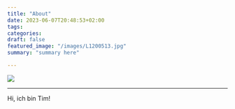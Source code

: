 ```yaml
---
title: "About"
date: 2023-06-07T20:48:53+02:00
tags:
categories:
draft: false
featured_image: "/images/L1200513.jpg"
summary: "summary here"

---
```


<img class="align-wide" src="/images/L1200513.jpg">

---

<p class="lead">Hi, ich bin Tim!</p>
